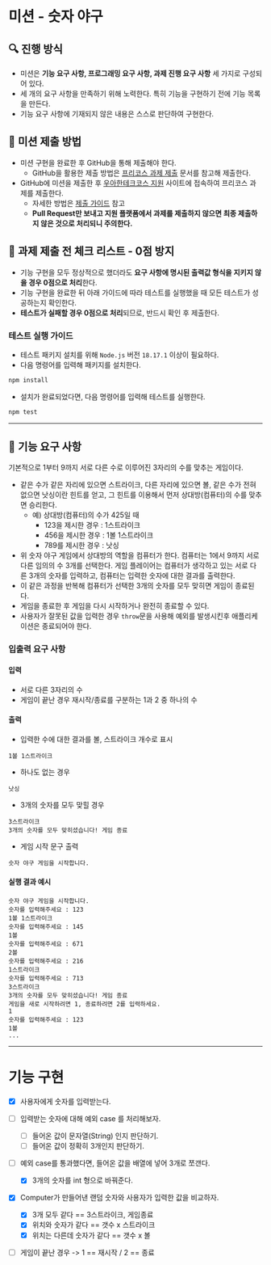 # 미션 - 숫자 야구

## 🔍 진행 방식

-   미션은 **기능 요구 사항, 프로그래밍 요구 사항, 과제 진행 요구 사항** 세 가지로 구성되어 있다.
-   세 개의 요구 사항을 만족하기 위해 노력한다. 특히 기능을 구현하기 전에 기능 목록을 만든다.
-   기능 요구 사항에 기재되지 않은 내용은 스스로 판단하여 구현한다.

## 📮 미션 제출 방법

-   미션 구현을 완료한 후 GitHub을 통해 제출해야 한다.
    -   GitHub을 활용한 제출 방법은 [프리코스 과제 제출](https://github.com/woowacourse/woowacourse-docs/tree/master/precourse) 문서를 참고해
        제출한다.
-   GitHub에 미션을 제출한 후 [우아한테크코스 지원](https://apply.techcourse.co.kr) 사이트에 접속하여 프리코스 과제를 제출한다.
    -   자세한 방법은 [제출 가이드](https://github.com/woowacourse/woowacourse-docs/tree/master/precourse#제출-가이드) 참고
    -   **Pull Request만 보내고 지원 플랫폼에서 과제를 제출하지 않으면 최종 제출하지 않은 것으로 처리되니 주의한다.**

## 🚨 과제 제출 전 체크 리스트 - 0점 방지

-   기능 구현을 모두 정상적으로 했더라도 **요구 사항에 명시된 출력값 형식을 지키지 않을 경우 0점으로 처리**한다.
-   기능 구현을 완료한 뒤 아래 가이드에 따라 테스트를 실행했을 때 모든 테스트가 성공하는지 확인한다.
-   **테스트가 실패할 경우 0점으로 처리**되므로, 반드시 확인 후 제출한다.

### 테스트 실행 가이드

-   테스트 패키지 설치를 위해 `Node.js` 버전 `18.17.1` 이상이 필요하다.
-   다음 명령어를 입력해 패키지를 설치한다.

```bash
npm install
```

-   설치가 완료되었다면, 다음 명령어를 입력해 테스트를 실행한다.

```bash
npm test
```

---

## 🚀 기능 요구 사항

기본적으로 1부터 9까지 서로 다른 수로 이루어진 3자리의 수를 맞추는 게임이다.

-   같은 수가 같은 자리에 있으면 스트라이크, 다른 자리에 있으면 볼, 같은 수가 전혀 없으면 낫싱이란 힌트를 얻고, 그 힌트를 이용해서 먼저 상대방(컴퓨터)의 수를 맞추면 승리한다.
    -   예) 상대방(컴퓨터)의 수가 425일 때
        -   123을 제시한 경우 : 1스트라이크
        -   456을 제시한 경우 : 1볼 1스트라이크
        -   789를 제시한 경우 : 낫싱
-   위 숫자 야구 게임에서 상대방의 역할을 컴퓨터가 한다. 컴퓨터는 1에서 9까지 서로 다른 임의의 수 3개를 선택한다. 게임 플레이어는 컴퓨터가 생각하고 있는 서로 다른 3개의 숫자를 입력하고, 컴퓨터는 입력한 숫자에 대한
    결과를 출력한다.
-   이 같은 과정을 반복해 컴퓨터가 선택한 3개의 숫자를 모두 맞히면 게임이 종료된다.
-   게임을 종료한 후 게임을 다시 시작하거나 완전히 종료할 수 있다.
-   사용자가 잘못된 값을 입력한 경우 `throw`문을 사용해 예외를 발생시킨후 애플리케이션은 종료되어야 한다.

### 입출력 요구 사항

#### 입력

-   서로 다른 3자리의 수
-   게임이 끝난 경우 재시작/종료를 구분하는 1과 2 중 하나의 수

#### 출력

-   입력한 수에 대한 결과를 볼, 스트라이크 개수로 표시

```
1볼 1스트라이크
```

-   하나도 없는 경우

```
낫싱
```

-   3개의 숫자를 모두 맞힐 경우

```
3스트라이크
3개의 숫자를 모두 맞히셨습니다! 게임 종료
```

-   게임 시작 문구 출력

```
숫자 야구 게임을 시작합니다.
```

#### 실행 결과 예시

```
숫자 야구 게임을 시작합니다.
숫자를 입력해주세요 : 123
1볼 1스트라이크
숫자를 입력해주세요 : 145
1볼
숫자를 입력해주세요 : 671
2볼
숫자를 입력해주세요 : 216
1스트라이크
숫자를 입력해주세요 : 713
3스트라이크
3개의 숫자를 모두 맞히셨습니다! 게임 종료
게임을 새로 시작하려면 1, 종료하려면 2를 입력하세요.
1
숫자를 입력해주세요 : 123
1볼
...
```

---

# 기능 구현

-   [x] 사용자에게 숫자를 입력받는다.
-   [ ] 입력받는 숫자에 대해 예외 case 를 처리해보자.

    -   [ ] 들어온 값이 문자열(String) 인지 판단하기.
    -   [ ] 들어온 값이 정확히 3개인지 판단하기.

-   [ ] 예외 case를 통과했다면, 들어온 값을 배열에 넣어 3개로 쪼갠다.

    -   [x] 3개의 숫자를 int 형으로 바꿔준다.

-   [x] Computer가 만들어낸 랜덤 숫자와 사용자가 입력한 값을 비교하자.

    -   [x] 3개 모두 같다 == 3스트라이크, 게임종료
    -   [x] 위치와 숫자가 같다 == 갯수 x 스트라이크
    -   [x] 위치는 다른데 숫자가 같다 == 갯수 x 볼

-   [ ] 게임이 끝난 경우 -> 1 == 재시작 / 2 == 종료
